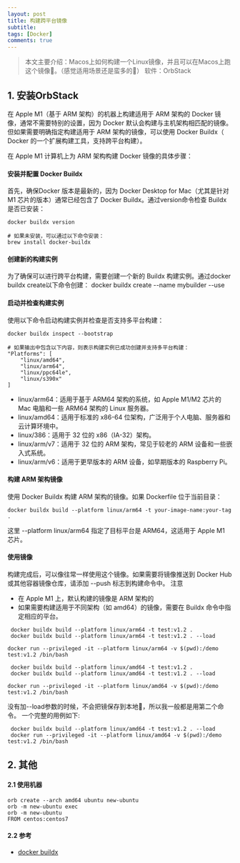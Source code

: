 ```yaml
---
layout: post
title: 构建跨平台镜像
subtitle: 
tags: [Docker]
comments: true
---  
```


> 本文主要介绍：Macos上如何构建一个Linux镜像，并且可以在Macos上跑这个镜像🤣。（感觉适用场景还是蛮多的🤔）
> 软件：OrbStack

## 1. 安装OrbStack

在 Apple M1（基于 ARM 架构）的机器上构建适用于 ARM 架构的 Docker 镜像，通常不需要特别的设置，因为 Docker 默认会构建与主机架构相匹配的镜像。但如果需要明确指定构建适用于 ARM 架构的镜像，可以使用 Docker Buildx（ Docker 的一个扩展构建工具，支持跨平台构建）。

在 Apple M1 计算机上为 ARM 架构构建 Docker 镜像的具体步骤：

#### 安装并配置 Docker Buildx

首先，确保Docker 版本是最新的，因为 Docker Desktop for Mac（尤其是针对 M1 芯片的版本）通常已经包含了 Docker Buildx。通过version命令检查 Buildx 是否已安装：

```shell
docker buildx version
```

```shell
# 如果未安装，可以通过以下命令安装：
brew install docker-buildx
```

#### 创建新的构建实例

为了确保可以进行跨平台构建，需要创建一个新的 Buildx 构建实例。通过docker buildx create以下命令创建：
docker buildx create --name mybuilder --use

#### 启动并检查构建实例

使用以下命令启动构建实例并检查是否支持多平台构建：

```shell
docker buildx inspect --bootstrap
```

```shell
# 如果输出中包含以下内容，则表示构建实例已成功创建并支持多平台构建：
"Platforms": [
    "linux/amd64",
    "linux/arm64",
    "linux/ppc64le",
    "linux/s390x"
]
```

- linux/arm64：适用于基于 ARM64 架构的系统，如 Apple M1/M2 芯片的 Mac 电脑和一些 ARM64 架构的 Linux 服务器。
- linux/amd64：适用于标准的 x86-64 位架构，广泛用于个人电脑、服务器和云计算环境中。
- linux/386：适用于 32 位的 x86（IA-32）架构。
- linux/arm/v7：适用于 32 位的 ARM 架构，常见于较老的 ARM 设备和一些嵌入式系统。
- linux/arm/v6：适用于更早版本的 ARM 设备，如早期版本的 Raspberry Pi。

#### 构建 ARM 架构镜像

使用 Docker Buildx 构建 ARM 架构的镜像。如果 Dockerfile 位于当前目录：

```shell
docker buildx build --platform linux/arm64 -t your-image-name:your-tag .
```

这里 --platform linux/arm64 指定了目标平台是 ARM64，这适用于 Apple M1 芯片。

#### 使用镜像

构建完成后，可以像往常一样使用这个镜像。如果需要将镜像推送到 Docker Hub 或其他容器镜像仓库，请添加 --push 标志到构建命令中。
注意
- 在 Apple M1 上，默认构建的镜像是 ARM 架构的
- 如果需要构建适用于不同架构（如 amd64）的镜像，需要在 Buildx 命令中指定相应的平台。

```shell
 docker buildx build --platform linux/arm64 -t test:v1.2 .
 docker buildx build --platform linux/arm64 -t test:v1.2 . --load
```

```shell
docker run --privileged -it --platform linux/arm64 -v $(pwd):/demo  test:v1.2 /bin/bash
```

```shell
 docker buildx build --platform linux/amd64 -t test:v1.2 .
 docker buildx build --platform linux/amd64 -t test:v1.2 . --load
```

```shell
docker run --privileged -it --platform linux/amd64 -v $(pwd):/demo  test:v1.2 /bin/bash
```

没有加--load参数的时候，不会把镜保存到本地🤣，所以我一般都是用第二个命令。
一个完整的用例如下:

```shell
 docker buildx build --platform linux/amd64 -t test:v1.2 . --load
 docker run --privileged -it --platform linux/amd64 -v $(pwd):/demo  test:v1.2 /bin/bash
```


## 2. 其他

#### 2.1 使用机器
```shell
orb create --arch amd64 ubuntu new-ubuntu
orb -m new-ubuntu exec
orb -m new-ubuntu
FROM centos:centos7
```

#### 2.2 参考

 - [docker buildx](https://github.com/docker/buildx)


